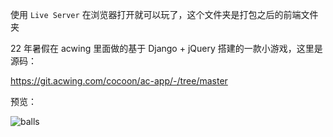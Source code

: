 使用 `Live Server` 在浏览器打开就可以玩了，这个文件夹是打包之后的前端文件夹



22 年暑假在 acwing 里面做的基于 Django + jQuery 搭建的一款小游戏，这里是源码：

https://git.acwing.com/cocoon/ac-app/-/tree/master



预览：

![balls](mark-img/balls.gif)